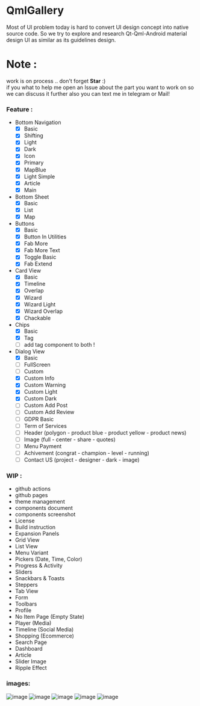 # QmlGallery

Most of UI problem today is hard to convert UI design concept into native source code. So we try to explore and research Qt-Qml-Android material design UI as similar as its guidelines design.

# Note : 
work is on process .. don't forget **Star** :)    
if you what to help me open an Issue about the part you want to work on so we can discuss it further also you can text me in telegram or Mail!

### Feature : 
* Bottom Navigation    
    - [x] Basic
    - [x] Shifting
    - [x] Light
    - [x] Dark
    - [x] Icon
    - [x] Primary
    - [x] MapBlue
    - [x] Light Simple
    - [x] Article
    - [x] Main      

* Bottom Sheet
    - [x] Basic
    - [x] List
    - [x] Map

* Buttons     
    - [x] Basic
    - [x] Button In Utilities
    - [x] Fab More
    - [x] Fab More Text
    - [x] Toggle Basic
    - [x] Fab Extend    
   
* Card View
    - [x] Basic
    - [x] Timeline    
    - [x] Overlap
    - [x] Wizard
    - [x] Wizard Light
    - [x] Wizard Overlap
    - [x] Chackable     

* Chips
    - [x] Basic    
    - [x] Tag
    - [ ] add tag component to both !

* Dialog View
    - [x] Basic
    - [ ] FullScreen
    - [ ] Custom
    - [x] Custom Info
    - [x] Custom Warning
    - [x] Custom Light
    - [x] Custom Dark
    - [ ] Custom Add Post
    - [ ] Custom Add Review
    - [ ] GDPR Basic
    - [ ] Term of Services
    - [ ] Header (polygon - product blue - product yellow - product news)
    - [ ] Image (full - center - share - quotes)
    - [ ] Menu Payment
    - [ ] Achivement (congrat - champion - level - running)
    - [ ] Contact US (project - designer - dark - image)

### WIP :
* github actions
* github pages
* theme management
* components document
* components screenshot
* License
* Build instruction  
* Expansion Panels
* Grid View
* List View
* Menu Variant
* Pickers (Date, Time, Color)
* Progress & Activity
* Sliders
* Snackbars & Toasts
* Steppers
* Tab View
* Form
* Toolbars
* Profile
* No Item Page (Empty State)
* Player (Media)
* Timeline (Social Media)
* Shopping (Ecommerce)
* Search Page
* Dashboard
* Article
* Slider Image
* Ripple Effect

### images:    
![image](https://user-images.githubusercontent.com/36326627/154541184-f58129c3-c23a-4a53-a05e-05d9fc5c8fde.png)
![image](https://user-images.githubusercontent.com/36326627/154545436-6db1b69f-7815-476b-a60a-b8eec7bd980c.png)
![image](https://user-images.githubusercontent.com/36326627/154544625-a3c54bbc-3e21-4a11-bf0f-7fd39c0c2786.png)
![image](https://user-images.githubusercontent.com/36326627/154313477-a322ab2b-cccf-4fad-b397-a6989c8519b1.png)
![image](https://user-images.githubusercontent.com/36326627/154545806-91fb58e5-a87f-4335-9753-a859af6c656c.png)
 
